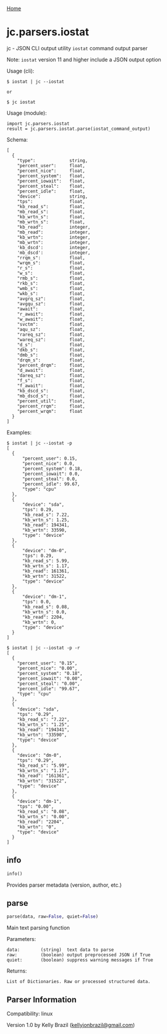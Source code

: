 [Home](https://kellyjonbrazil.github.io/jc/)

# jc.parsers.iostat
jc - JSON CLI output utility `iostat` command output parser

Note: `iostat` version 11 and higher include a JSON output option

Usage (cli):

    $ iostat | jc --iostat

    or

    $ jc iostat

Usage (module):

    import jc.parsers.iostat
    result = jc.parsers.iostat.parse(iostat_command_output)

Schema:

    [
      {
        "type":             string,
        "percent_user":     float,
        "percent_nice":     float,
        "percent_system":   float,
        "percent_iowait":   float,
        "percent_steal":    float,
        "percent_idle":     float,
        "device":           string,
        "tps":              float,
        "kb_read_s":        float,
        "mb_read_s":        float,
        "kb_wrtn_s":        float,
        "mb_wrtn_s":        float,
        "kb_read":          integer,
        "mb_read":          integer,
        "kb_wrtn":          integer,
        "mb_wrtn":          integer,
        'kb_dscd':          integer,
        'mb_dscd':          integer,
        "rrqm_s":           float,
        "wrqm_s":           float,
        "r_s":              float,
        "w_s":              float,
        "rmb_s":            float,
        "rkb_s":            float,
        "wmb_s":            float,
        "wkb_s":            float,
        "avgrq_sz":         float,
        "avgqu_sz":         float,
        "await":            float,
        "r_await":          float,
        "w_await":          float,
        "svctm":            float,
        "aqu_sz":           float,
        "rareq_sz":         float,
        "wareq_sz":         float,
        "d_s":              float,
        "dkb_s":            float,
        "dmb_s":            float,
        "drqm_s":           float,
        "percent_drqm":     float,
        "d_await":          float,
        "dareq_sz":         float,
        "f_s":              float,
        "f_await":          float,
        "kb_dscd_s":        float,
        "mb_dscd_s":        float,
        "percent_util":     float,
        "percent_rrqm":     float,
        "percent_wrqm":     float
      }
    ]

Examples:

    $ iostat | jc --iostat -p
    [
      {
          "percent_user": 0.15,
          "percent_nice": 0.0,
          "percent_system": 0.18,
          "percent_iowait": 0.0,
          "percent_steal": 0.0,
          "percent_idle": 99.67,
          "type": "cpu"
      },
      {
          "device": "sda",
          "tps": 0.29,
          "kb_read_s": 7.22,
          "kb_wrtn_s": 1.25,
          "kb_read": 194341,
          "kb_wrtn": 33590,
          "type": "device"
      },
      {
          "device": "dm-0",
          "tps": 0.29,
          "kb_read_s": 5.99,
          "kb_wrtn_s": 1.17,
          "kb_read": 161361,
          "kb_wrtn": 31522,
          "type": "device"
      },
      {
          "device": "dm-1",
          "tps": 0.0,
          "kb_read_s": 0.08,
          "kb_wrtn_s": 0.0,
          "kb_read": 2204,
          "kb_wrtn": 0,
          "type": "device"
      }
    ]

    $ iostat | jc --iostat -p -r
    [
      {
        "percent_user": "0.15",
        "percent_nice": "0.00",
        "percent_system": "0.18",
        "percent_iowait": "0.00",
        "percent_steal": "0.00",
        "percent_idle": "99.67",
        "type": "cpu"
      },
      {
        "device": "sda",
        "tps": "0.29",
        "kb_read_s": "7.22",
        "kb_wrtn_s": "1.25",
        "kb_read": "194341",
        "kb_wrtn": "33590",
        "type": "device"
      },
      {
        "device": "dm-0",
        "tps": "0.29",
        "kb_read_s": "5.99",
        "kb_wrtn_s": "1.17",
        "kb_read": "161361",
        "kb_wrtn": "31522",
        "type": "device"
      },
      {
        "device": "dm-1",
        "tps": "0.00",
        "kb_read_s": "0.08",
        "kb_wrtn_s": "0.00",
        "kb_read": "2204",
        "kb_wrtn": "0",
        "type": "device"
      }
    ]


## info
```python
info()
```
Provides parser metadata (version, author, etc.)

## parse
```python
parse(data, raw=False, quiet=False)
```

Main text parsing function

Parameters:

    data:        (string)  text data to parse
    raw:         (boolean) output preprocessed JSON if True
    quiet:       (boolean) suppress warning messages if True

Returns:

    List of Dictionaries. Raw or processed structured data.

## Parser Information
Compatibility:  linux

Version 1.0 by Kelly Brazil (kellyjonbrazil@gmail.com)
